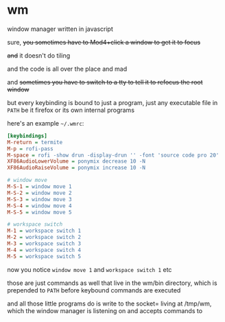 # wm
window manager written in javascript

sure, ~~you sometimes have to Mod4+click a window to get it to focus~~

~~and~~ it doesn't do tiling

and the code is all over the place and mad

and ~~sometimes you have to switch to a tty to tell it to refocus the root window~~

but every keybinding is bound to just a program, just any executable file in `PATH` be it firefox or its own internal programs

here's an example `~/.wmrc`:

```ini
[keybindings]
M-return = termite
M-p = rofi-pass
M-space = rofi -show drun -display-drun '' -font 'source code pro 20'	-separator-style 'none'
XF86AudioLowerVolume = ponymix decrease 10 -N
XF86AudioRaiseVolume = ponymix increase 10 -N

# window move
M-S-1 = window move 1
M-S-2 = window move 2
M-S-3 = window move 3
M-S-4 = window move 4
M-S-5 = window move 5

# workspace switch
M-1 = workspace switch 1
M-2 = workspace switch 2
M-3 = workspace switch 3
M-4 = workspace switch 4
M-5 = workspace switch 5
```

now you notice `window move 1` and `workspace switch 1` etc

those are just commands as well that live in the wm/bin directory, which is prepended to `PATH` before keybound commands are executed

and all those little programs do is write to the socket= living at /tmp/wm, which the window manager is listening on and accepts commands to

